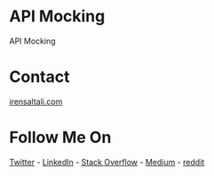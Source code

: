 # API Mocking

API Mocking

# Contact

[irensaltali.com](https://irensaltali.com "İren SALTALI Blog")

# Follow Me On

[Twitter](https://twitter.com/irensaltali) - [LinkedIn](https://linkedin.com/in/irensaltali) - [Stack Overflow](https://stackoverflow.com/users/3453221/iren) - [Medium](irensaltali.medium.com) - [reddit](https://www.reddit.com/user/irensaltali)
